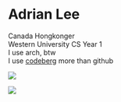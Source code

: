 # Adrian Lee
Canada Hongkonger  
Western University CS Year 1  
I use arch, btw  
I use <a href="https://codeberg.org/reihoron">codeberg</a> more than github

<a href="https://github-readme-stats.vercel.app/api?username=reihoron&count_private=true&show_icons=true&theme=chartreuse-dark">
	<img aligh="center" src="https://github-readme-stats.vercel.app/api?username=Adrian400811&bg_color=30,e96443,904e95&title_color=fff&text_color=fff"/>
</a>
<p/>
<a href="https://github.com/Adrian400811">
	<img align="center" src="https://github-readme-stats.vercel.app/api/top-langs/?username=reihoron&bg_color=30,e96443,904e95&title_color=ff&text_color=fff" />
</a>
